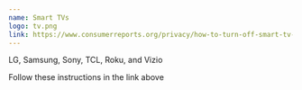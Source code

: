 ```yaml
---
name: Smart TVs
logo: tv.png
link: https://www.consumerreports.org/privacy/how-to-turn-off-smart-tv-snooping-features
---
```

LG, Samsung, Sony, TCL, Roku, and Vizio

Follow these instructions in the link above